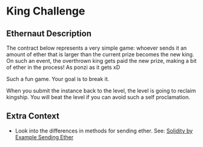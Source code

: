 # King Challenge

## Ethernaut Description

The contract below represents a very simple game: whoever sends it an amount of ether that is larger than the current prize becomes the new king. On such an event, the overthrown king gets paid the new prize, making a bit of ether in the process! As ponzi as it gets xD

Such a fun game. Your goal is to break it.

When you submit the instance back to the level, the level is going to reclaim kingship. You will beat the level if you can avoid such a self proclamation.

## Extra Context
- Look into the differences in methods for sending ether.
See: [Solidity by Example Sending Ether](https://solidity-by-example.org/sending-ether/)
